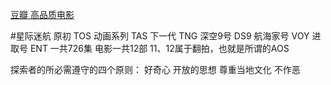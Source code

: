 
[豆瓣 高品质电影](http://site.douban.com/125823/room/932158/)

#星际迷航
原初 TOS
动画系列 TAS
下一代 TNG
深空9号 DS9
航海家号 VOY
进取号  ENT
一共726集
电影一共12部
11、12属于翻拍，也就是所谓的AOS

探索者的所必需遵守的四个原则：
好奇心
开放的思想
尊重当地文化
不作恶
